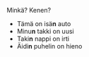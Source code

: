 Minkä? Kenen?
- Tämä on isä**n** auto
- Minu**n** takki on uusi
- Taki**n** nappi on irti
- Äidi**n** puhelin on hieno